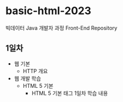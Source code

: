 # basic-html-2023
빅데이터 Java 개발자 과정 Front-End Repository

## 1일차
- 웹 기본
    - HTTP 개요
- 웹 개발 학습
    - HTML 5 기본
        - HTML 5 기본 태그
1일차 학습 내용
<!--![멀티미디어](https://github.com/shmjo0604/basic-html-2023/blob/main/image/day01.png?raw=true)-->
<!-- <img src="https://raw.githubusercontent.com/shmjo0604/basic-html-2023/main/image/day01.png" width="300"> -->
